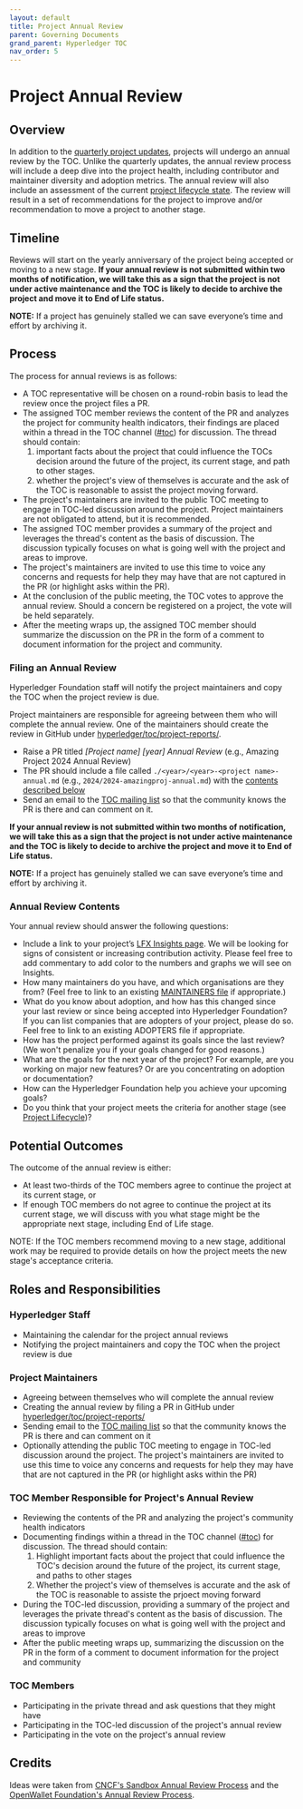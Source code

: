 ```yaml
---
layout: default
title: Project Annual Review
parent: Governing Documents
grand_parent: Hyperledger TOC
nav_order: 5
---
```

[//]: # (SPDX-License-Identifier: CC-BY-4.0)

# Project Annual Review

## Overview
In addition to the [quarterly project updates](./project-updates.md), projects will undergo an annual review by the TOC. Unlike the quarterly updates, the annual review process will include a deep dive into the project health, including contributor and maintainer diversity and adoption metrics. The annual review will also include an assessment of the current [project lifecycle state](./project-lifecycle.md). The review will result in a set of recommendations for the project to improve and/or recommendation to move a project to another stage.

## Timeline
Reviews will start on the yearly anniversary of the project being accepted or moving to a new stage.  **If your annual review is not submitted within two months of notification, we will take this as a sign that the project is not under active maintenance and the TOC is likely to decide to archive the project and move it to End of Life status.**

**NOTE:** If a project has genuinely stalled we can save everyone’s time and effort by archiving it.

## Process
The process for annual reviews is as follows:

* A TOC representative will be chosen on a round-robin basis to lead the review once the project files a PR.
* The assigned TOC member reviews the content of the PR and analyzes the project for community health indicators, their findings are placed within a thread in the TOC channel ([#toc](https://discord.com/channels/905194001349627914/941384040316018790)) for discussion. The thread should contain:
    1. important facts about the project that could influence the TOCs decision around the future of the project, its current stage, and path to other stages.
    2. whether the project's view of themselves is accurate and the ask of the TOC is reasonable to assist the project moving forward.
* The project's maintainers are invited to the public TOC meeting to engage in TOC-led discussion around the project. Project maintainers are not obligated to attend, but it is recommended.
* The assigned TOC member provides a summary of the project and leverages the thread's content as the basis of discussion. The discussion typically focuses on what is going well with the project and areas to improve.
* The project's maintainers are invited to use this time to voice any concerns and requests for help they may have that are not captured in the PR (or highlight asks within the PR).
* At the conclusion of the public meeting, the TOC votes to approve the annual review. Should a concern be registered on a project, the vote will be held separately.
* After the meeting wraps up, the assigned TOC member should summarize the discussion on the PR in the form of a comment to document information for the project and community.

### Filing an Annual Review
Hyperledger Foundation staff will notify the project maintainers and copy the TOC when the project review is due. 

Project maintainers are responsible for agreeing between them who will complete the annual review. One of the maintainers should create the review in GitHub under [hyperledger/toc/project-reports/](https://github.com/hyperledger/toc/tree/gh-pages/project-reports).

* Raise a PR titled *[Project name] [year] Annual Review* (e.g., Amazing Project 2024 Annual Review)
* The PR should include a file called `./<year>/<year>-<project name>-annual.md` (e.g., `2024/2024-amazingproj-annual.md`) with the [contents described below](#annual-review-contents)
* Send an email to the [TOC mailing list](mailto:toc@lists.hyperledger.org) so that the community knows the PR is there and can comment on it.

**If your annual review is not submitted within two months of notification, we will take this as a sign that the project is not under active maintenance and the TOC is likely to decide to archive the project and move it to End of Life status.**

**NOTE:** If a project has genuinely stalled we can save everyone’s time and effort by archiving it.

### Annual Review Contents
Your annual review should answer the following questions: 

* Include a link to your project’s [LFX Insights page](https://insights-v2.lfx.linuxfoundation.org/projects). We will be looking for signs of consistent or increasing contribution activity. Please feel free to add commentary to add color to the numbers and graphs we will see on Insights.
* How many maintainers do you have, and which organisations are they from? (Feel free to link to an existing [MAINTAINERS file](../guidelines/MAINTAINERS-guidelines.md) if appropriate.)
* What do you know about adoption, and how has this changed since your last review or since being accepted into Hyperledger Foundation? If you can list companies that are adopters of your project, please do so. Feel free to link to an existing ADOPTERS file if appropriate.
* How has the project performed against its goals since the last review? (We won't penalize you if your goals changed for good reasons.)
* What are the goals for the next year of the project? For example, are you working on major new features? Or are you concentrating on adoption or documentation? 
* How can the Hyperledger Foundation help you achieve your upcoming goals? 
* Do you think that your project meets the criteria for another stage (see [Project Lifecycle](./project-lifecycle.md))?

## Potential Outcomes
The outcome of the annual review is either:

* At least two-thirds of the TOC members agree to continue the project at its current stage, or
* If enough TOC members do not agree to continue the project at its current stage, we will discuss with you what stage might be the appropriate next stage, including End of Life stage.

NOTE: If the TOC members recommend moving to a new stage, additional work may be required to provide details on how the project meets the new stage's acceptance criteria.

## Roles and Responsibilities

### Hyperledger Staff

- Maintaining the calendar for the project annual reviews
- Notifying the project maintainers and copy the TOC when the project review is due

### Project Maintainers
- Agreeing between themselves who will complete the annual review
- Creating the annual review by filing a PR in GitHub under [hyperledger/toc/project-reports/](https://github.com/hyperledger/toc/tree/gh-pages/project-reports)
- Sending email to the [TOC mailing list](mailto:toc@lists.hyperledger.org) so that the community knows the PR is there and can comment on it
- Optionally attending the public TOC meeting to engage in TOC-led discussion around the project. The project's maintainers are invited to use this time to voice any concerns and requests for help they may have that are not captured in the PR (or highlight asks within the PR)

### TOC Member Responsible for Project's Annual Review
- Reviewing the contents of the PR and analyzing the project's community health indicators
- Documenting findings within a thread in the TOC channel ([#toc](https://discord.com/channels/905194001349627914/941384040316018790)) for discussion. The thread should contain:
    1. Highlight important facts about the project that could influence the TOC's decision around the future of the project, its current stage, and paths to other stages
    2. Whether the project's view of themselves is accurate and the ask of the TOC is reasonable to assiste the prjoect moving forward
- During the TOC-led discussion, providing a summary of the project and leverages the private thread's content as the basis of discussion. The discussion typically focuses on what is going well with the project and areas to improve
- After the public meeting wraps up, summarizing the discussion on the PR in the form of a comment to document information for the project and community

### TOC Members
- Participating in the private thread and ask questions that they might have
- Participating in the TOC-led discussion of the project's annual review
- Participating in the vote on the project's annual review

## Credits
Ideas were taken from [CNCF's Sandbox Annual Review Process](https://github.com/cncf/toc/blob/main/process/) and the [OpenWallet Foundation's Annual Review Process](https://openwallet-foundation.github.io/tac/governance/project-annual-review-process/).
